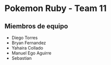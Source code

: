 # Pokemon Ruby - Team 11

## Miembros de equipo

- Diego Torres
- Bryan Fernandez
- Yahaira Collado
- Manuel Ego Aguirre 
- Sebastian

